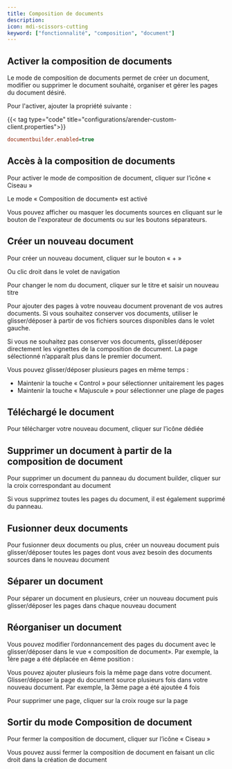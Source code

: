```yaml
---
title: Composition de documents 
description:
icon: mdi-scissors-cutting
keyword: ["fonctionnalité", "composition", "document"]
---
```


## Activer la composition de documents 

Le mode de composition de documents permet de créer un document, modifier ou supprimer le document souhaité, organiser et gérer les pages du document désiré.

Pour l'activer, ajouter la propriété suivante : 

{{< tag type="code" title="configurations/arender-custom-client.properties">}}

```cfg
documentbuilder.enabled=true
```



## Accès à la composition de documents

Pour activer le mode de composition de document, cliquer sur l’icône «
Ciseau »


Le mode « Composition de document» est activé


Vous pouvez afficher ou masquer les documents sources en cliquant sur le
bouton de l'exporateur de documents ou sur les boutons séparateurs.



## Créer un nouveau document

Pour créer un nouveau document, cliquer sur le bouton « + »


Ou clic droit dans le volet de navigation


Pour changer le nom du document, cliquer sur le titre et saisir un
nouveau titre


Pour ajouter des pages à votre nouveau document provenant de vos autres
documents. Si vous souhaitez conserver vos documents, utiliser le
glisser/déposer à partir de vos fichiers sources disponibles dans le
volet gauche.


Si vous ne souhaitez pas conserver vos documents, glisser/déposer
directement les vignettes de la composition de document. La page
sélectionné n’apparaît plus dans le premier document.


Vous pouvez glisser/déposer plusieurs pages en même temps :

- Maintenir la touche « Control » pour sélectionner unitairement les
  pages
- Maintenir la touche « Majuscule » pour sélectionner une plage de
  pages



## Téléchargé le document

Pour télécharger votre nouveau document, cliquer sur l’icône dédiée



## Supprimer un document à partir de la composition de document

Pour supprimer un document du panneau du document builder, cliquer sur la croix correspondant au
document


Si vous supprimez toutes les pages du document, il est également supprimé du panneau.

## Fusionner deux documents

Pour fusionner deux documents ou plus, créer un nouveau document puis
glisser/déposer toutes les pages dont vous avez besoin des documents
sources dans le nouveau document



## Séparer un document

Pour séparer un document en plusieurs, créer un nouveau document puis
glisser/déposer les pages dans chaque nouveau document



## Réorganiser un document

Vous pouvez modifier l’ordonnancement des pages du document avec le
glisser/déposer dans le vue « composition de document». Par exemple, la
1ère page a été déplacée en 4ème position :


Vous pouvez ajouter plusieurs fois la même page dans votre document.
Glisser/déposer la page du document source plusieurs fois dans votre
nouveau document. Par exemple, la 3ème page a été ajoutée 4 fois


Pour supprimer une page, cliquer sur la croix rouge sur la page



## Sortir du mode Composition de document

Pour fermer la composition de document, cliquer sur l’icône « Ciseau »


Vous pouvez aussi fermer la composition de document en faisant un clic
droit dans la création de document

